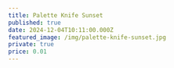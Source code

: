 ```yaml
---
title: Palette Knife Sunset
published: true
date: 2024-12-04T10:11:00.000Z
featured_image: /img/palette-knife-sunset.jpg
private: true
price: 0.01
---
```

